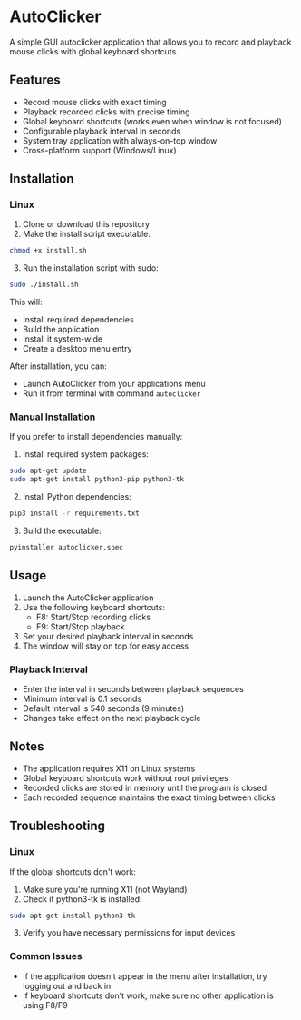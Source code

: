 # AutoClicker

A simple GUI autoclicker application that allows you to record and playback mouse clicks with global keyboard shortcuts.

## Features
- Record mouse clicks with exact timing
- Playback recorded clicks with precise timing
- Global keyboard shortcuts (works even when window is not focused)
- Configurable playback interval in seconds
- System tray application with always-on-top window
- Cross-platform support (Windows/Linux)

## Installation

### Linux
1. Clone or download this repository
2. Make the install script executable:
```bash
chmod +x install.sh
```
3. Run the installation script with sudo:
```bash
sudo ./install.sh
```

This will:
- Install required dependencies
- Build the application
- Install it system-wide
- Create a desktop menu entry

After installation, you can:
- Launch AutoClicker from your applications menu
- Run it from terminal with command `autoclicker`

### Manual Installation
If you prefer to install dependencies manually:

1. Install required system packages:
```bash
sudo apt-get update
sudo apt-get install python3-pip python3-tk
```

2. Install Python dependencies:
```bash
pip3 install -r requirements.txt
```

3. Build the executable:
```bash
pyinstaller autoclicker.spec
```

## Usage
1. Launch the AutoClicker application
2. Use the following keyboard shortcuts:
   - F8: Start/Stop recording clicks
   - F9: Start/Stop playback
3. Set your desired playback interval in seconds
4. The window will stay on top for easy access

### Playback Interval
- Enter the interval in seconds between playback sequences
- Minimum interval is 0.1 seconds
- Default interval is 540 seconds (9 minutes)
- Changes take effect on the next playback cycle

## Notes
- The application requires X11 on Linux systems
- Global keyboard shortcuts work without root privileges
- Recorded clicks are stored in memory until the program is closed
- Each recorded sequence maintains the exact timing between clicks

## Troubleshooting

### Linux
If the global shortcuts don't work:
1. Make sure you're running X11 (not Wayland)
2. Check if python3-tk is installed:
```bash
sudo apt-get install python3-tk
```
3. Verify you have necessary permissions for input devices

### Common Issues
- If the application doesn't appear in the menu after installation, try logging out and back in
- If keyboard shortcuts don't work, make sure no other application is using F8/F9 